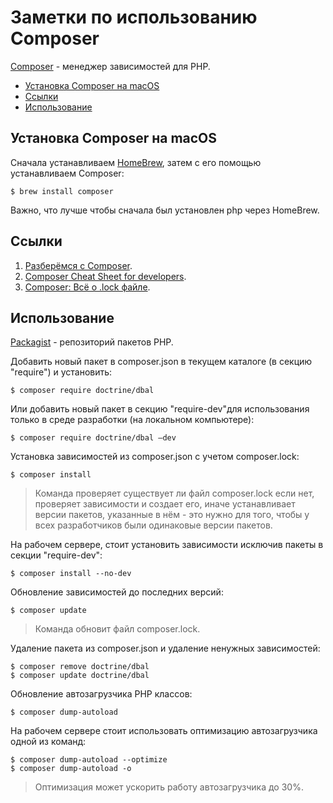 # Заметки по использованию Composer

[Composer](https://getcomposer.org/) - менеджер зависимостей для PHP.

<!--ts-->
  * [Установка Composer на macOS](#установка-composer-на-macos)
  * [Ссылки](#ссылки)
  * [Использование](#использование)

<!-- Added by: grisha_k, at:  -->

<!--te-->

## Установка Composer на macOS

Сначала устанавливаем [HomeBrew](brew.md), затем с его помощью устанавливаем Composer:

    $ brew install composer

Важно, что лучше чтобы сначала был установлен php через HomeBrew.

## Ссылки

1. [Разберёмся с Composer](https://modzone.ru/blog/2016/12/02/understanding-composer/).
2. [Composer Cheat Sheet for developers](http://composer.json.jolicode.com).
3. [Composer: Всё о .lock файле](https://phpprofi.ru/blogs/post/15).

## Использование

[Packagist](https://packagist.org) - репозиторий пакетов PHP.

Добавить новый пакет в composer.json в текущем каталоге (в секцию "require") и установить:

    $ composer require doctrine/dbal

Или добавить новый пакет в секцию "require-dev"для использования только в среде разработки (на локальном компьютере):

    $ composer require doctrine/dbal —dev

Установка зависимостей из composer.json с учетом composer.lock:
    
    $ composer install

> Команда проверяет существует ли файл composer.lock если нет, проверяет зависимости и создает его, иначе устанавливает версии пакетов, указанные в нём - это нужно для того, чтобы у всех разработчиков были одинаковые версии пакетов.

На рабочем сервере, стоит установить зависимости исключив пакеты в секции "require-dev":

    $ composer install --no-dev
    
Обновление зависимостей до последних версий:

    $ composer update

> Команда обновит файл composer.lock.

Удаление пакета из composer.json и удаление ненужных зависимостей:

    $ composer remove doctrine/dbal
    $ composer update doctrine/dbal

Обновление автозагрузчика PHP классов:

    $ composer dump-autoload
    
На рабочем сервере стоит использовать оптимизацию автозагрузчика одной из команд:

    $ composer dump-autoload --optimize
    $ composer dump-autoload -o

> Оптимизация может ускорить работу автозагрузчика до 30%.
